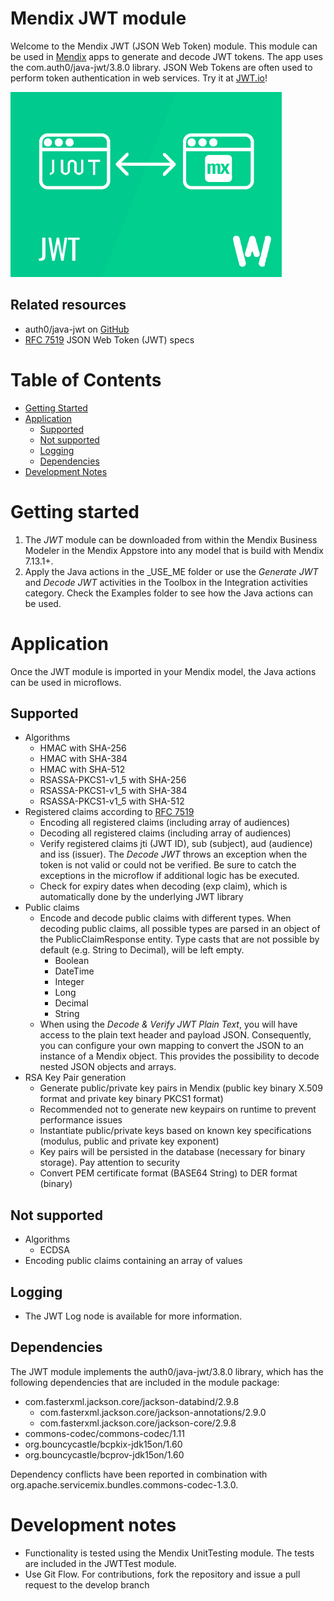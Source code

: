 # Mendix JWT module

Welcome to the Mendix JWT (JSON Web Token) module. This module can be used in [Mendix](http://www.mendix.com) apps to generate and decode JWT tokens. The app uses the com.auth0/java-jwt/3.8.0 library. JSON Web Tokens are often used to perform token authentication in web services. Try it at [JWT.io](https://jwt.io)!

![JWT logo][1]

## Related resources
* auth0/java-jwt on [GitHub](https://github.com/auth0/java-jwt/)
* [RFC 7519](https://tools.ietf.org/html/rfc7519) JSON Web Token (JWT) specs

# Table of Contents

* [Getting Started](#getting-started)
* [Application](#application)
	- [Supported](#supported)
	- [Not supported](#not-supported)
	- [Logging](#logging)
	- [Dependencies](#dependencies)
* [Development Notes](#development-notes)

# Getting started
1. The *JWT* module can be downloaded from within the Mendix Business Modeler in the Mendix Appstore into any model that is build with Mendix 7.13.1+.
2. Apply the Java actions in the _USE_ME folder or use the *Generate JWT* and *Decode JWT* activities in the Toolbox in the Integration activities category. Check the Examples folder to see how the Java actions can be used.

# Application
Once the JWT module is imported in your Mendix model, the Java actions can be used in microflows.

## Supported
* Algorithms
	- HMAC with SHA-256
	- HMAC with SHA-384
	- HMAC with SHA-512
	- RSASSA-PKCS1-v1_5 with SHA-256
	- RSASSA-PKCS1-v1_5 with SHA-384
	- RSASSA-PKCS1-v1_5 with SHA-512
* Registered claims according to [RFC 7519](https://tools.ietf.org/html/rfc7519)
	- Encoding all registered claims (including array of audiences)
	- Decoding all registered claims (including array of audiences)
	- Verify registered claims jti (JWT ID), sub (subject), aud (audience) and iss (issuer). The *Decode JWT* throws an exception when the token is not valid or could not be verified. Be sure to catch the exceptions in the microflow if additional logic has be executed.
	- Check for expiry dates when decoding (exp claim), which is automatically done by the underlying JWT library
* Public claims
	- Encode and decode public claims with different types. When decoding public claims, all possible types are parsed in an object of the PublicClaimResponse entity. Type casts that are not possible by default (e.g. String to Decimal), will be left empty.
		- Boolean
		- DateTime
		- Integer
		- Long
		- Decimal
		- String
	- When using the *Decode & Verify JWT Plain Text*, you will have access to the plain text header and payload JSON. Consequently, you can configure your own mapping to convert the JSON to an instance of a Mendix object. This provides the possibility to decode nested JSON objects and arrays.
* RSA Key Pair generation
	- Generate public/private key pairs in Mendix (public key binary X.509 format and private key binary PKCS1 format)
	- Recommended not to generate new keypairs on runtime to prevent performance issues
	- Instantiate public/private keys based on known key specifications (modulus, public and private key exponent)
	- Key pairs will be persisted in the database (necessary for binary storage). Pay attention to security
	- Convert PEM certificate format (BASE64 String) to DER format (binary)

## Not supported
* Algorithms
	- ECDSA
* Encoding public claims containing an array of values

## Logging
* The JWT Log node is available for more information.

## Dependencies
The JWT module implements the auth0/java-jwt/3.8.0 library, which has the following dependencies that are included in the module package:
* com.fasterxml.jackson.core/jackson-databind/2.9.8
	- com.fasterxml.jackson.core/jackson-annotations/2.9.0
	- com.fasterxml.jackson.core/jackson-core/2.9.8
* commons-codec/commons-codec/1.11
* org.bouncycastle/bcpkix-jdk15on/1.60
* org.bouncycastle/bcprov-jdk15on/1.60

Dependency conflicts have been reported in combination with org.apache.servicemix.bundles.commons-codec-1.3.0.

# Development notes
* Functionality is tested using the Mendix UnitTesting module. The tests are included in the JWTTest module.
* Use Git Flow. For contributions, fork the repository and issue a pull request to the develop branch

[1]: docs/JWT.png

